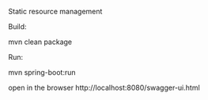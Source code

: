 Static resource management

Build:

mvn clean package

Run:

mvn spring-boot:run

open in the browser http://localhost:8080/swagger-ui.html
